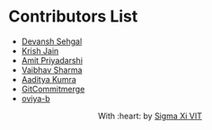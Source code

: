 # Contributors List
* [Devansh Sehgal](https://github.com/Devansh-ops/)
* [Krish Jain](https://github.com/kri5h92/)
* [Amit Priyadarshi](https://github.com/Priyadarshi-Amit)
* [Vaibhav Sharma](https://github.com/GhostVaibhav)
* [Aaditya Kumra](https://github.com/AadityaKumra)
* [GitCommitmerge](https://github.com/GitCommitMerge)
* [oviya-b](https://github.com/oviya-b)

<p align="center">
	With :heart: by <a href="https://github.com/SIGMA-XI-VIT" target="_blank">Sigma Xi VIT</a>
</p>
